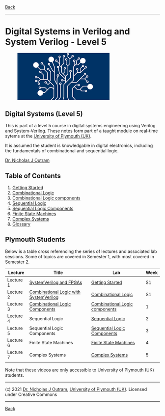 [Back](../README.md)

---

# Digital Systems in Verilog and System Verilog - Level 5

<figure>
<img src="../img/hdl.png" width="300px">
</figure>

## Digital Systems (Level 5)
This is part of a level 5 course in digital systems engineering using Verilog and System-Verilog. These notes form part of a taught module on real-time sytems at the [University of Plymouth (UK)](https://www.plymouth.ac.uk/schools/school-of-engineering-computing-and-mathematics/electronics-robotics).

It is assumed the student is knowledgable in digital electronics, including the fundamentals of combinational and sequential logic.

[Dr. Nicholas J Outram](https://www.plymouth.ac.uk/staff/nicholas-outram)

## Table of Contents

1. [Getting Started](../getting_started/README.md)
1. [Combinational Logic](./comb_logic.md)
1. [Combinational Logic components](./comb_logic_components.md)
1. [Sequential Logic](./seq_logic.md)
1. [Sequential Logic Components](./seq_logic_components.md)
1. [Finite State Machines](./finite_state_machines.md)
1. [Complex Systems](./complex_sys.md)
1. [Glossary](../glossary/README.md)


## Plymouth Students

Below is a table cross referencing the series of lectures and associated lab sessions. Some of topics are covered in Semester 1, with most covered in Semester 2.

| Lecture | Title | Lab | Week |
| - | - | - | - |
| Lecture 1 | [	SystemVerilog and FPGAs](https://plymouth.cloud.panopto.eu/Panopto/Pages/Viewer.aspx?id=0be4e1b8-9156-439e-a98a-ae1d011735e0) | [Getting Started](../getting_started/README.md) | S1 |
| Lecture 2 | [Combinational Logic with SystemVerilog](https://plymouth.cloud.panopto.eu/Panopto/Pages/Viewer.aspx?id=8908f7c0-6a97-42c9-987a-ae1d01173520) | [Combinational Logic](./comb_logic.md) | S1 |
| Lecture 3 | [Combinational Logic Components](https://plymouth.cloud.panopto.eu/Panopto/Pages/Viewer.aspx?id=d55c066b-00e9-4876-aa21-ae1d01173486) | [Combinational Logic components](./comb_logic_components.md) | 1 |
| Lecture 4 | Sequential Logic | [Sequential Logic](./seq_logic.md) | 2 |
| Lecture 5 | Sequential Logic Components |  [Sequential Logic Components](./seq_logic_components.md) | 3 |
| Lecture 6 | Finite State Machines | [Finite State Machines](./finite_state_machines.md) | 4 |
| Lecture 7 | Complex Systems | [Complex Systems](./complex_sys.md) | 5 |
| |


Note that these videos are only accessible to University of Plymouth (UK) students.

<hr>

(c) 2021 [Dr. Nicholas J Outram](https://www.plymouth.ac.uk/staff/nicholas-outram), [University of Plymouth (UK)](https://www.plymouth.ac.uk/schools/school-of-engineering-computing-and-mathematics/electronics-robotics). Licensed under Creative Commons

---

[Back](../README.md)

